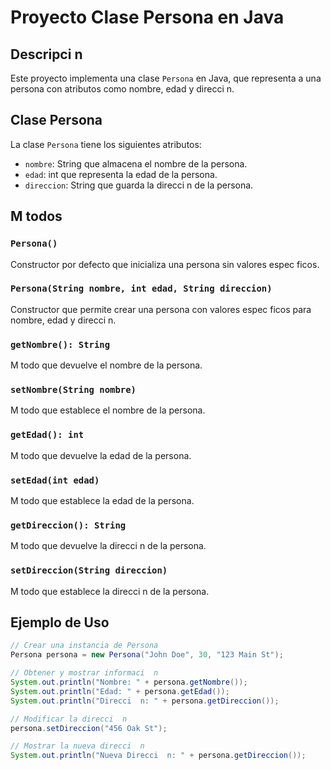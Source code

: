 # Proyecto Clase Persona en Java

## Descripci  n

Este proyecto implementa una clase `Persona` en Java, que representa a una persona con atributos como nombre, edad y direcci  n.

## Clase Persona

La clase `Persona` tiene los siguientes atributos:

- `nombre`: String que almacena el nombre de la persona.
- `edad`: int que representa la edad de la persona.
- `direccion`: String que guarda la direcci  n de la persona.

## M  todos

### `Persona()`

Constructor por defecto que inicializa una persona sin valores espec  ficos.

### `Persona(String nombre, int edad, String direccion)`

Constructor que permite crear una persona con valores espec  ficos para nombre, edad y direcci  n.

### `getNombre(): String`

M  todo que devuelve el nombre de la persona.

### `setNombre(String nombre)`

M  todo que establece el nombre de la persona.

### `getEdad(): int`

M  todo que devuelve la edad de la persona.

### `setEdad(int edad)`

M  todo que establece la edad de la persona.

### `getDireccion(): String`

M  todo que devuelve la direcci  n de la persona.

### `setDireccion(String direccion)`

M  todo que establece la direcci  n de la persona.

## Ejemplo de Uso

```java
// Crear una instancia de Persona
Persona persona = new Persona("John Doe", 30, "123 Main St");

// Obtener y mostrar informaci  n
System.out.println("Nombre: " + persona.getNombre());
System.out.println("Edad: " + persona.getEdad());
System.out.println("Direcci  n: " + persona.getDireccion());

// Modificar la direcci  n
persona.setDireccion("456 Oak St");

// Mostrar la nueva direcci  n
System.out.println("Nueva Direcci  n: " + persona.getDireccion());
